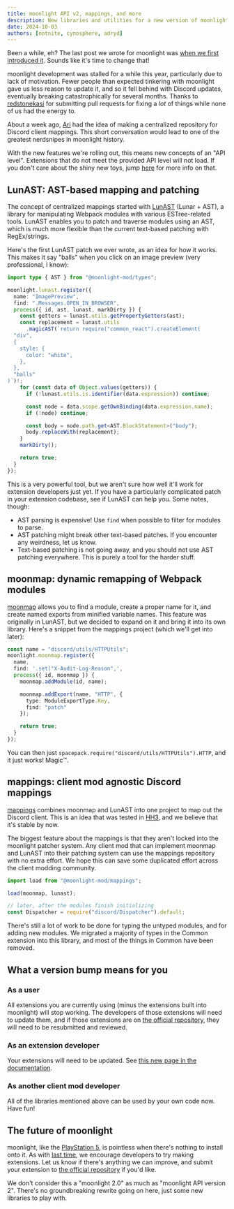 ```yaml
---
title: moonlight API v2, mappings, and more
description: New libraries and utilities for a new version of moonlight
date: 2024-10-03
authors: [notnite, cynosphere, adryd]
---
```


Been a while, eh? The last post we wrote for moonlight was [when we first introduced it](/blog/reintroducing-moonlight). Sounds like it's time to change that!

moonlight development was stalled for a while this year, particularly due to lack of motivation. Fewer people than expected tinkering with moonlight gave us less reason to update it, and so it fell behind with Discord updates, eventually breaking catastrophically for several months. Thanks to [redstonekasi](https://github.com/redstonekasi) for submitting pull requests for fixing a *lot* of things while none of us had the energy to.

About a week ago, [Ari](https://github.com/adryd325) had the idea of making a centralized repository for Discord client mappings. This short conversation would lead to one of the greatest nerdsnipes in moonlight history.

With the new features we're rolling out, this means new concepts of an "API level". Extensions that do not meet the provided API level will not load. If you don't care about the shiny new toys, jump [here](#what-a-version-bump-means-for-you) for more info on that.

## LunAST: AST-based mapping and patching

The concept of centralized mappings started with [LunAST](https://github.com/moonlight-mod/lunast) (Lunar + AST), a library for manipulating Webpack modules with various ESTree-related tools. LunAST enables you to patch and traverse modules using an AST, which is much more flexible than the current text-based patching with RegEx/strings.

Here's the first LunAST patch we ever wrote, as an idea for how it works. This makes it say "balls" when you click on an image preview (very professional, I know):

```ts
import type { AST } from "@moonlight-mod/types";

moonlight.lunast.register({
  name: "ImagePreview",
  find: ".Messages.OPEN_IN_BROWSER",
  process({ id, ast, lunast, markDirty }) {
    const getters = lunast.utils.getPropertyGetters(ast);
    const replacement = lunast.utils
      .magicAST(`return require("common_react").createElement(
  "div",
  {
    style: {
      color: "white",
    },
  },
  "balls"
)`)!;
    for (const data of Object.values(getters)) {
      if (!lunast.utils.is.identifier(data.expression)) continue;

      const node = data.scope.getOwnBinding(data.expression.name);
      if (!node) continue;

      const body = node.path.get<AST.BlockStatement>("body");
      body.replaceWith(replacement);
    }
    markDirty();

    return true;
  }
});
```

This is a very powerful tool, but we aren't sure how well it'll work for extension developers just yet. If you have a particularly complicated patch in your extension codebase, see if LunAST can help you. Some notes, though:

- AST parsing is expensive! Use `find` when possible to filter for modules to parse.
- AST patching might break other text-based patches. If you encounter any weirdness, let us know.
- Text-based patching is not going away, and you should not use AST patching everywhere. This is purely a tool for the harder stuff.

## moonmap: dynamic remapping of Webpack modules

[moonmap](https://github.com/moonlight-mod/moonmap) allows you to find a module, create a proper name for it, and create named exports from minified variable names. This feature was originally in LunAST, but we decided to expand on it and bring it into its own library. Here's a snippet from the mappings project (which we'll get into later):

```ts
const name = "discord/utils/HTTPUtils";
moonlight.moonmap.register({
  name,
  find: '.set("X-Audit-Log-Reason",',
  process({ id, moonmap }) {
    moonmap.addModule(id, name);

    moonmap.addExport(name, "HTTP", {
      type: ModuleExportType.Key,
      find: "patch"
    });

    return true;
  }
});
```

You can then just `spacepack.require("discord/utils/HTTPUtils").HTTP`, and it just works! Magic:tm:.

## mappings: client mod agnostic Discord mappings

[mappings](https://github.com/moonlight-mod/mappings) combines moonmap and LunAST into one project to map out the Discord client. This is an idea that was tested in [HH3](/blog/reintroducing-moonlight#whats-with-hh3), and we believe that it's stable by now.

The biggest feature about the mappings is that they aren't locked into the moonlight patcher system. Any client mod that can implement moonmap and LunAST into their patching system can use the mappings repository with no extra effort. We hope this can save some duplicated effort across the client modding community.

```ts
import load from "@moonlight-mod/mappings";

load(moonmap, lunast);

// later, after the modules finish initializing
const Dispatcher = require("discord/Dispatcher").default;
```

There's still a lot of work to be done for typing the untyped modules, and for adding new modules. We migrated a majority of types in the Common extension into this library, and most of the things in Common have been removed.

## What a version bump means for you

### As a user

All extensions you are currently using (minus the extensions built into moonlight) will stop working. The developers of those extensions will need to update them, and if those extensions are on [the official repository][official-repo], they will need to be resubmitted and reviewed.

### As an extension developer

Your extensions will need to be updated. See [this new page in the documentation](/ext-dev/migrating-api-levels).

### As another client mod developer

All of the libraries mentioned above can be used by your own code now. Have fun!

## The future of moonlight

moonlight, like the [PlayStation 5](https://en.wikipedia.org/wiki/Category:PlayStation_5-only_games), is pointless when there's nothing to install onto it. As with [last time](/blog/reintroducing-moonlight#whats-next-for-moonlight), we encourage developers to try making extensions. Let us know if there's anything we can improve, and submit your extension to [the official repository][official-repo] if you'd like.

We don't consider this a "moonlight 2.0" as much as "moonlight API version 2". There's no groundbreaking rewrite going on here, just some new libraries to play with.

[official-repo]: <https://github.com/moonlight-mod/extensions>
